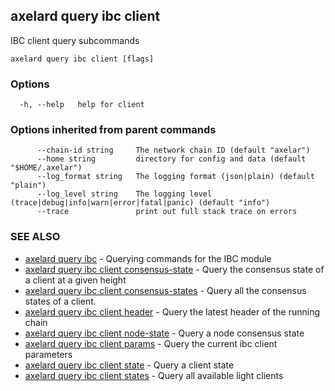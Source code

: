 ## axelard query ibc client

IBC client query subcommands

```
axelard query ibc client [flags]
```

### Options

```
  -h, --help   help for client
```

### Options inherited from parent commands

```
      --chain-id string     The network chain ID (default "axelar")
      --home string         directory for config and data (default "$HOME/.axelar")
      --log_format string   The logging format (json|plain) (default "plain")
      --log_level string    The logging level (trace|debug|info|warn|error|fatal|panic) (default "info")
      --trace               print out full stack trace on errors
```

### SEE ALSO

- [axelard query ibc](axelard_query_ibc.md)	 - Querying commands for the IBC module
- [axelard query ibc client consensus-state](axelard_query_ibc_client_consensus-state.md)	 - Query the consensus state of a client at a given height
- [axelard query ibc client consensus-states](axelard_query_ibc_client_consensus-states.md)	 - Query all the consensus states of a client.
- [axelard query ibc client header](axelard_query_ibc_client_header.md)	 - Query the latest header of the running chain
- [axelard query ibc client node-state](axelard_query_ibc_client_node-state.md)	 - Query a node consensus state
- [axelard query ibc client params](axelard_query_ibc_client_params.md)	 - Query the current ibc client parameters
- [axelard query ibc client state](axelard_query_ibc_client_state.md)	 - Query a client state
- [axelard query ibc client states](axelard_query_ibc_client_states.md)	 - Query all available light clients
